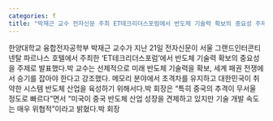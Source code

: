 ```yaml
---
categories: f
title: "박재근 교수 전자신문 주최 ET테크리더스포럼에서 반도체 기술력 확보의 중요성 주제로 발표"
---
```

한양대학교 융합전자공학부 박재근 교수가 지난 21일 전자신문이 서울 그랜드인터콘티넨탈 파르나스 호텔에서 주최한 ‘ET테크리더스포럼’에서 반도체 기술력 확보의 중요성을 주제로 발표했다.박 교수는 선제적으로 미래 반도체 기술력을 확보, 세계 패권 전쟁에서 승기를 잡아야 한다고 강조했다. 메모리 분야에서 초격차를 유지하고 대한민국이 취약한 시스템 반도체 산업을 육성하기 위해서다.박 회장은 “특히 중국의 추격이 무서울 정도로 빠르다”면서 “미국이 중국 반도체 산업 성장을 견제하고 있지만 기술 개발 속도는 매우 위협적”이라고 밝혔다.박 회장